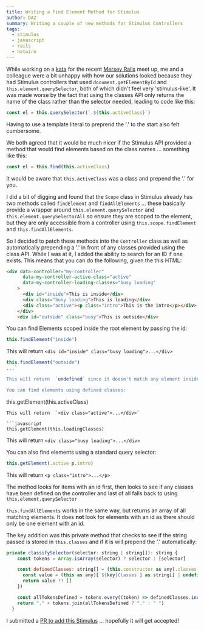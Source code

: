 ```yaml
---
title: Writing a Find Element Method for Stimulus
author: DAZ
summary: Writing a couple of new methods for Stimulus Controllers
tags:
  - stimulus
  - javascript
  - rails
  - hotwire
---
```


While working on a [kata](https://github.com/MerseyRails/merseyrails-kata-1) for the recent [Mersey Rails](https://merseyrails.com) meet up, me and a colleague were a bit unhappy with how our solutions looked because they had Stimulus controllers that used `document.getElementById` and `this.element.querySelector`, both of which didn't feel very 'stimulus-like'. It was made worse by the fact that using the classes API only returns the name of the class rather than the selector needed, leading to code like this:

```javascript
const el = this.querySelector(`.${this.activeClass}`)
```

Having to use a template literal to preprend the '.' to the start also felt cumbersome.

We both agreed that it would be much nicer if the Stimulus API provided a method that would find elements based on the class names ... something like this:

```javascript
const el = this.find(this.activeClass)
```

It would be aware that `this.activeClass` was a class and prepend the '.' for you.

I did a bit of digging and found that the `Scope` class in Stimulus already has two methods called `findElement` and `findAllElements` ... these basically provide a wrapper around `this.element.querySelector` and `this.element.querySelectorAll` so ensure they are scoped to the element, but they are only accessible from a controller using `this.scope.findElement` and `this.findAllElements`.

So I decided to patch these methods into the `Controller` class as well as automatically prepending a '.' in front of any classes provided using the class API. While I was at it, I added the ability to search for an ID if one exists. This means that you can do the following, given the this HTML:

```html
<div data-controller="my-controller"
      data-my-controller-active-class="active"
      data-my-controller-loading-classes="busy loading"
    >
      <div id="inside">This is inside</div>
      <div class="busy loading">This is loading</div>
      <div class="active"><p class="intro">This is the intro</p></div>
    </div>
    <div id="outside" class="busy">This is outside</div>
```

You can find Elements scoped inside the root element by passing the id:

```javascript
this.findElement("inside")
```

 This will return  `<div id="inside" class="busy loading">...</div>`

```javascript
this.findElement("outside")
,,,`

This will return  `undefined` since it doesn't match any element inside the controller

You can find elements using defined classes:

```
this.getElement(this.activeClass)
```
This will return  `<div class="active">...</div>`

```javascript
this.getElement(this.loadingClasses)
```

This will return `<div class="busy loading">...</div>`

You can also find elements using a standard query selector:

```javascript
this.getElement(.active p.intro)
```

This will return `<p class="intro">...</p>`

The method looks for items with an id first, then looks to see if any classes have been defined on the controller and last of all falls back to using `this.element.querySelector`

`this.findAllElements` works in the same way, but returns an array of all matching elements. It does **not** look for elements with an id as there should only be one element with an id.

The key addition was this private method that checks to see if the string passed is stored in `this.classes` and if it is will prepend the '.' automatically:

```javascript
private classifySelector(selector: string | string[]): string {
    const tokens = Array.isArray(selector) ? selector : [selector]

    const definedClasses: string[] = (this.constructor as any).classes.flatMap((key: string) => {
      const value = (this as any)[`${key}Classes`] as string[] | undefined
      return value ?? []
    })

    const allTokensDefined = tokens.every((token) => definedClasses.includes(token))
    return "." + tokens.join(allTokensDefined ? "." : " ")
  }
````

I submitted a [PR to add this Stimulus](https://github.com/hotwired/stimulus/pull/854) ... hopefully it will get accepted!
